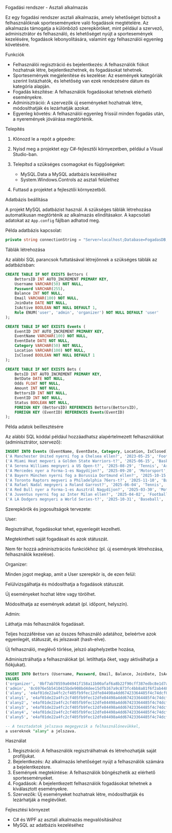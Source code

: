 
Fogadási rendszer - Asztali alkalmazás

Ez egy fogadási rendszer asztali alkalmazás, amely lehetőséget biztosít a felhasználóknak sporteseményekre való fogadások megtételére. Az alkalmazás támogatja a különböző szerepköröket, mint például a szervező, adminisztrátor és felhasználó, és lehetőséget nyújt a sportesemények kezelésére, fogadások lebonyolítására, valamint egy felhasználói egyenleg követésére.

Funkciók

- Felhasználói regisztráció és bejelentkezés: A felhasználók fiókot hozhatnak létre, bejelentkezhetnek, és fogadásokat tehetnek.
- Sportesemények megjelenítése és kezelése: Az események kategóriák szerint listázhatók, és lehetőség van ezek rendezésére dátum és kategória alapján.
- Fogadás készítése: A felhasználók fogadásokat tehetnek elérhető eseményekre.
- Adminisztráció: A szervezők új eseményeket hozhatnak létre, módosíthatják és lezárhatják azokat.
- Egyenleg követés: A felhasználói egyenleg frissül minden fogadás után, a nyeremények jóváírása megtörténik.

Telepítés

1. Klónozd le a repót a gépedre:

2. Nyisd meg a projektet egy C#-fejlesztői környezetben, például a Visual Studio-ban.

3. Telepítsd a szükséges csomagokat és függőségeket:
   - MySQL.Data a MySQL adatbázis kezeléséhez
   - System.Windows.Controls az asztali felülethez

4. Futtasd a projektet a fejlesztői környezetből.

Adatbázis beállítása

A projekt MySQL adatbázist használ. A szükséges táblák létrehozása automatikusan megtörténik az alkalmazás elindításakor. A kapcsolati adatokat az `App.config` fájlban adhatod meg.

Példa adatbázis kapcsolat:

```csharp
private string connectionString = "Server=localhost;Database=FogadasDB;Uid=root;Pwd=;";
```

Táblák létrehozása

Az alábbi SQL parancsok futtatásával létrejönnek a szükséges táblák az adatbázisban:

```sql
CREATE TABLE IF NOT EXISTS Bettors (
    BettorsID INT AUTO_INCREMENT PRIMARY KEY,
    Username VARCHAR(50) NOT NULL,
    Password VARCHAR(255),
    Balance INT NOT NULL,
    Email VARCHAR(100) NOT NULL,
    JoinDate DATE NOT NULL,
    IsActive BOOLEAN NOT NULL DEFAULT 1,
    Role ENUM('user', 'admin', 'organizer') NOT NULL DEFAULT 'user'
);

CREATE TABLE IF NOT EXISTS Events (
    EventID INT AUTO_INCREMENT PRIMARY KEY,
    EventName VARCHAR(100) NOT NULL,
    EventDate DATE NOT NULL,
    Category VARCHAR(50) NOT NULL,
    Location VARCHAR(100) NOT NULL,
    IsClosed BOOLEAN NOT NULL DEFAULT 1
);

CREATE TABLE IF NOT EXISTS Bets (
    BetsID INT AUTO_INCREMENT PRIMARY KEY,
    BetDate DATE NOT NULL,
    Odds FLOAT NOT NULL,
    Amount INT NOT NULL,
    BettorsID INT NOT NULL,
    EventID INT NOT NULL,
    Status BOOLEAN NOT NULL,
    FOREIGN KEY (BettorsID) REFERENCES Bettors(BettorsID),
    FOREIGN KEY (EventID) REFERENCES Events(EventID)
);
```

Példa adatok beillesztésére

Az alábbi SQL kóddal például hozzáadhatsz alapértelmezett felhasználókat (adminisztrátor, szervező):


```sql
INSERT INTO Events (EventName, EventDate, Category, Location, IsClosed) VALUES
('A Manchester United nyerni fog a Chelsea ellen?', '2023-05-25', 'Football', 'Old Trafford, Manchester', 1),
('A Miami Heat megveri a Golden State Warriors-t?', '2025-06-15', 'Basketball', 'FTX Arena, Miami', 1),
('A Serena Williams megnyeri a US Open-t?', '2025-08-29', 'Tennis', 'Arthur Ashe Stadium, New York', 0),
('A Mercedes nyer a Forma-1-es Nagydíjon?', '2025-09-20', 'Motorsport', 'Monaco Grand Prix', 1),
('A Bayern München nyerni fog a Borussia Dortmund ellen?', '2025-10-15', 'Football', 'Allianz Arena, München', 1),
('A Toronto Raptors megveri a Philadelphia 76ers-t?', '2025-11-10', 'Basketball', 'Scotiabank Arena, Toronto', 1),
('A Rafael Nadal megnyeri a Roland Garrost?', '2025-06-04', 'Tennis', 'Stade Roland Garros, Párizs', 1),
('A Red Bull nyer a Forma-1-es Ausztrál Nagydíjon?', '2025-03-30', 'Motorsport', 'Melbourne Grand Prix Circuit', 0),
('A Juventus nyerni fog az Inter Milan ellen?', '2025-04-02', 'Football', 'Allianz Stadium, Torino', 1),
('A LA Dodgers megnyeri a World Series-t?', '2025-10-31', 'Baseball', 'Dodger Stadium, Los Angeles', 1);

```
Szerepkörök és jogosultságok tervezete:

User:

Regisztrálhat, fogadásokat tehet, egyenlegét kezelheti.

Megtekintheti saját fogadásait és azok státuszát.

Nem fér hozzá adminisztrációs funkciókhoz (pl. új események létrehozása, felhasználók kezelése).

Organizer:

Minden jogot megkap, amit a User szerepkör is, de ezen felül:

Felülvizsgálhatja és módosíthatja a fogadások státuszát.

Új eseményeket hozhat létre vagy törölhet.

Módosíthatja az események adatait (pl. időpont, helyszín).

Admin:

Láthatja más felhasználók fogadásait.

Teljes hozzáférése van az összes felhasználó adatához, beleértve azok egyenlegét, státuszát, és jelszavait (hash-elve).

Új felhasználó, meglévő törlése, jelszó alaphelyzetbe hozása, 

Adminisztrálhatja a felhasználókat (pl. letilthatja őket, vagy aktiválhatja a fiókjukat).


```sql
INSERT INTO Bettors (Username, Password, Email, Balance, JoinDate, IsActive, Role) 
VALUES 
('organizer', '0bf7ab78559a04941f158a11b00afaf6a8b22f90cff387edbc8e1d7a9b99cca0', 'organizer@gmail.com', 0, '2024-10-13', 1, 'organizer'),
('admin', '8c6976e5b5410415bde908bd4dee15dfb167a9c873fc4bb8a81f6f2ab448a918', 'admin@gmail.com', 0, '2024-10-13', 1, 'admin'),
('alany', 'e4af01de22a4fc2cf405fb9fec12dfe84498a4dd67423364485f4c74dcf00bd3', 'alany@gmail.com', 10000, '2024-10-13', 1, 'user');
('alany1', 'e4af01de22a4fc2cf405fb9fec12dfe84498a4dd67423364485f4c74dcf00bd3', 'alany1@gmail.com', 0, '2024-12-13', 0, 'user');
('alany2', 'e4af01de22a4fc2cf405fb9fec12dfe84498a4dd67423364485f4c74dcf00bd3', 'alany2@gmail.com', 0, '2023-10-13', 1, 'user');
('alany3', 'e4af01de22a4fc2cf405fb9fec12dfe84498a4dd67423364485f4c74dcf00bd3', 'alany3@gmail.com', 0, '2022-01-13', 1, 'user');
('alany4', 'e4af01de22a4fc2cf405fb9fec12dfe84498a4dd67423364485f4c74dcf00bd3', 'alany4@gmail.com', 0, '2022-07-13', 1, 'user');
('alany5', 'e4af01de22a4fc2cf405fb9fec12dfe84498a4dd67423364485f4c74dcf00bd3', 'alany5@gmail.com', 0, '2023-09-13', 1, 'user');

-- A tesztadatok jelszava megegyezik a felhasználónevükkel,
a usereknek "alany" a jelszava.
```

Használat

1. Regisztráció: A felhasználók regisztrálhatnak és létrehozhatják saját profiljukat.
2. Bejelentkezés: Az alkalmazás lehetőséget nyújt a felhasználók számára a bejelentkezésre.
3. Események megtekintése: A felhasználók böngészhetik az elérhető sporteseményeket.
4. Fogadások: A bejelentkezett felhasználók fogadásokat tehetnek a kiválasztott eseményekre.
5. Szervezők: Új eseményeket hozhatnak létre, módosíthatják és lezárhatják a meglévőket.

Fejlesztési környezet

- C# és WPF az asztali alkalmazás megvalósításához
- MySQL az adatbázis kezeléséhez



